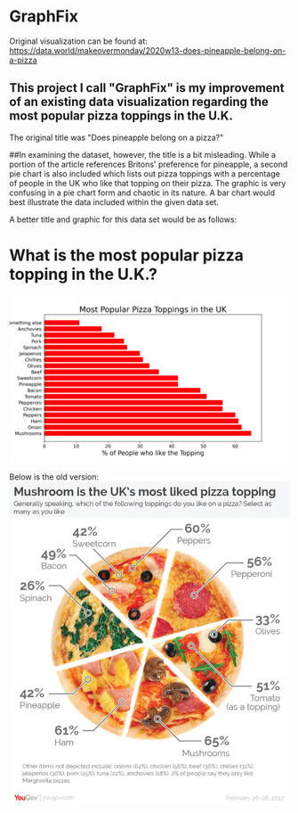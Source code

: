 # GraphFix
Original visualization can be found at:
https://data.world/makeovermonday/2020w13-does-pineapple-belong-on-a-pizza

## This project I call "GraphFix" is my improvement of an existing data visualization regarding the most popular pizza toppings in the U.K.
The original title was "Does pineapple belong on a pizza?"


##In examining the dataset, however, the title is a bit misleading. While a portion of the article references Britons' preference for pineapple, a second pie chart is also included which lists out pizza toppings with a percentage of people in the UK who like that topping on their pizza.  The graphic is very confusing in a pie chart form and chaotic in its nature.  A bar chart would best illustrate the data included within the given data set.

A better title and graphic for this data set would be as follows:
# What is the most popular pizza topping in the U.K.?
![What is the most popular pizza topping in the U.K.?](PopularToppings.png)

Below is the old version:
![Original visualization can be seen here](Pizza-01.png)
